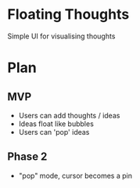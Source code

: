 # Floating Thoughts
Simple UI for visualising thoughts

# Plan

MVP
-----
- Users can add thoughts / ideas
- Ideas float like bubbles 
- Users can 'pop' ideas


Phase 2
-----
- "pop" mode, cursor becomes a pin
